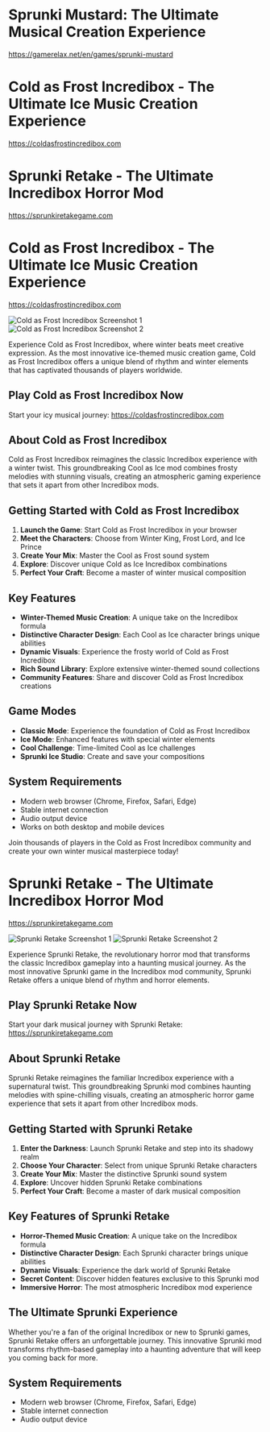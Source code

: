 # Sprunki Mustard: The Ultimate Musical Creation Experience
https://gamerelax.net/en/games/sprunki-mustard

# Cold as Frost Incredibox - The Ultimate Ice Music Creation Experience
https://coldasfrostincredibox.com

# Sprunki Retake - The Ultimate Incredibox Horror Mod
https://sprunkiretakegame.com

# Cold as Frost Incredibox - The Ultimate Ice Music Creation Experience
https://coldasfrostincredibox.com

![Cold as Frost Incredibox Screenshot 1](cold-as-frost_1.jpg)
![Cold as Frost Incredibox Screenshot 2](cold-as-frost_2.png)

Experience Cold as Frost Incredibox, where winter beats meet creative expression. As the most innovative ice-themed music creation game, Cold as Frost Incredibox offers a unique blend of rhythm and winter elements that has captivated thousands of players worldwide.

## Play Cold as Frost Incredibox Now
Start your icy musical journey:
https://coldasfrostincredibox.com

## About Cold as Frost Incredibox
Cold as Frost Incredibox reimagines the classic Incredibox experience with a winter twist. This groundbreaking Cool as Ice mod combines frosty melodies with stunning visuals, creating an atmospheric gaming experience that sets it apart from other Incredibox mods.

## Getting Started with Cold as Frost Incredibox
1. **Launch the Game**: Start Cold as Frost Incredibox in your browser
2. **Meet the Characters**: Choose from Winter King, Frost Lord, and Ice Prince
3. **Create Your Mix**: Master the Cool as Frost sound system
4. **Explore**: Discover unique Cold as Ice Incredibox combinations
5. **Perfect Your Craft**: Become a master of winter musical composition

## Key Features
- **Winter-Themed Music Creation**: A unique take on the Incredibox formula
- **Distinctive Character Design**: Each Cool as Ice character brings unique abilities
- **Dynamic Visuals**: Experience the frosty world of Cold as Frost Incredibox
- **Rich Sound Library**: Explore extensive winter-themed sound collections
- **Community Features**: Share and discover Cold as Frost Incredibox creations

## Game Modes
- **Classic Mode**: Experience the foundation of Cold as Frost Incredibox
- **Ice Mode**: Enhanced features with special winter elements
- **Cool Challenge**: Time-limited Cool as Ice challenges
- **Sprunki Ice Studio**: Create and save your compositions

## System Requirements
- Modern web browser (Chrome, Firefox, Safari, Edge)
- Stable internet connection
- Audio output device
- Works on both desktop and mobile devices

Join thousands of players in the Cold as Frost Incredibox community and create your own winter musical masterpiece today!

# Sprunki Retake - The Ultimate Incredibox Horror Mod
https://sprunkiretakegame.com

![Sprunki Retake Screenshot 1](sprunkiretake1.png)
![Sprunki Retake Screenshot 2](sprunkiretake2.png)

Experience Sprunki Retake, the revolutionary horror mod that transforms the classic Incredibox gameplay into a haunting musical journey. As the most innovative Sprunki game in the Incredibox mod community, Sprunki Retake offers a unique blend of rhythm and horror elements.

## Play Sprunki Retake Now
Start your dark musical journey with Sprunki Retake:
https://sprunkiretakegame.com

## About Sprunki Retake
Sprunki Retake reimagines the familiar Incredibox experience with a supernatural twist. This groundbreaking Sprunki mod combines haunting melodies with spine-chilling visuals, creating an atmospheric horror game experience that sets it apart from other Incredibox mods.

## Getting Started with Sprunki Retake
1. **Enter the Darkness**: Launch Sprunki Retake and step into its shadowy realm
2. **Choose Your Character**: Select from unique Sprunki Retake characters
3. **Create Your Mix**: Master the distinctive Sprunki sound system
4. **Explore**: Uncover hidden Sprunki Retake combinations
5. **Perfect Your Craft**: Become a master of dark musical composition

## Key Features of Sprunki Retake
- **Horror-Themed Music Creation**: A unique take on the Incredibox formula
- **Distinctive Character Design**: Each Sprunki character brings unique abilities
- **Dynamic Visuals**: Experience the dark world of Sprunki Retake
- **Secret Content**: Discover hidden features exclusive to this Sprunki mod
- **Immersive Horror**: The most atmospheric Incredibox mod experience

## The Ultimate Sprunki Experience
Whether you're a fan of the original Incredibox or new to Sprunki games, Sprunki Retake offers an unforgettable journey. This innovative Sprunki mod transforms rhythm-based gameplay into a haunting adventure that will keep you coming back for more.

## System Requirements
- Modern web browser (Chrome, Firefox, Safari, Edge)
- Stable internet connection
- Audio output device
